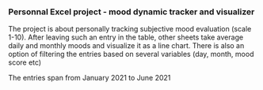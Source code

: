 ### Personnal Excel project - mood dynamic tracker and visualizer

The project is about personally tracking subjective mood evaluation (scale 1-10). After leaving such an entry in the table, other sheets take average daily and monthly moods and visualize it as a line chart. There is also an option of filtering the entries based on several variables (day, month, mood score etc)

The entries span from January 2021 to June 2021
